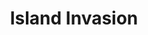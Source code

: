 ---
mission_id: island
editorsChoice:
title: "Island Invasion"
authors: 
    - "Andy Stubbs"
date:
filename: "island.zip"
description: "Find the Death star plans, its hidden in a recuiting base on an island on a small planet."
heroImage: 
levelReplaced:	SECBASE
difficulty: no
bm:	yes
fme: no
wax: no
three_do: no
voc: no
gmd: no
vue: no
lfd: no
base: "New level from scratch" 
editors: "DFUSE 1.0"

---